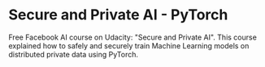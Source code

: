 # Secure and Private AI - PyTorch

Free Facebook AI course on Udacity: "Secure and Private AI". This course explained how to safely and securely train Machine Learning models
on distributed private data using PyTorch.
